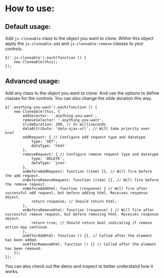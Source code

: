 # How to use:

## Default usage:

Add `js-cloneable` class to the object you want to clone. Within this object apply the `js-cloneable-add` and `js-cloneable-remove` classes to your controls.

```
$('.js-cloneable').each(function () {
    new Cloneable(this);
});
```

## Advanced usage:

Add any class to the object you want to clone. And use the options to define classes for the controls. You can also change the slide duration this way.

```
$('.anything-you-want').each(function () {
    new Cloneable(this, {
        addSelector: '.anything-you-want',
        removeSelector: '.anything-you-want',
        slideDuration: 200, // In milliseconds
        dataAttribute: 'data-ajax-url', // Will take priority over href
        addRequest: { // Configure add request type and datatype
            type: 'GET',
            dataType: 'html'
        },
        removeRequest: { // Configure remove request type and datatype
            type: 'DELETE',
            dataType: 'json'
        },
        onBeforeAddRequest: function (item) {}, // Will fire before the add request.
        onBeforeRemoveRequest: function (item) {}, // Will fire before the remove request.
        onBeforeAddHtml: function (response) { // Will fire after successful add request, but before adding html. Receives response object.
            return response; // Should return html;
        },
        onBeforeRemoveHtml: function (response) { // Will fire after successful remove request, but before removing html. Receives response object.
            return true; // Should return bool indicating if remove action may continue.
        },
        onAfterAddHtml: function () {}, // Called after the element has been added.
        onAfterRemoveHtml: function () {} // Called after the element has been removed.
    });
});
```

You can also check out the demo and inspect to better understand how it works.